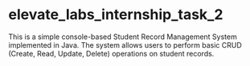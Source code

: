 # elevate_labs_internship_task_2
This is a simple console-based Student Record Management System implemented in Java. The system allows users to perform basic CRUD (Create, Read, Update, Delete) operations on student records.
